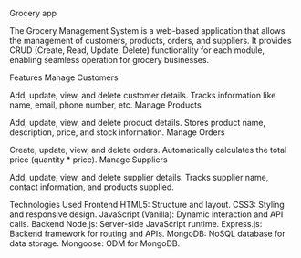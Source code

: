Grocery app

The Grocery Management System is a web-based application that allows the management of customers, products, orders, and suppliers. It provides CRUD (Create, Read, Update, Delete) functionality for each module, enabling seamless operation for grocery businesses.

Features
Manage Customers

Add, update, view, and delete customer details.
Tracks information like name, email, phone number, etc.
Manage Products

Add, update, view, and delete product details.
Stores product name, description, price, and stock information.
Manage Orders

Create, update, view, and delete orders.
Automatically calculates the total price (quantity * price).
Manage Suppliers

Add, update, view, and delete supplier details.
Tracks supplier name, contact information, and products supplied.

Technologies Used
Frontend
HTML5: Structure and layout.
CSS3: Styling and responsive design.
JavaScript (Vanilla): Dynamic interaction and API calls.
Backend
Node.js: Server-side JavaScript runtime.
Express.js: Backend framework for routing and APIs.
MongoDB: NoSQL database for data storage.
Mongoose: ODM for MongoDB.